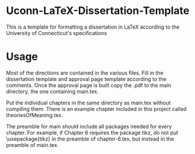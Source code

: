 # Uconn-LaTeX-Dissertation-Template
This is a template for formatting a dissertation in LaTeX according to the University of Connecticut's specifications

# Usage
Most of the directions are contained in the various files. Fill in the dissertation template and approval page template according to the comments. Once the approval page is built copy the .pdf to the main directory, the one containing main.tex. 

Put the individual chapters in the same directory as main.tex without compiling them. There is an example chapter included in this project called theoriesOfMeaning.tex.  

The preamble for main should include all packages needed for every chapter. For example, if Chapter 6 requires the package tikz, do not put \usepackage{tikz} in the preamble of chapter-6.tex, but instead in the preamble of main.tex. 
